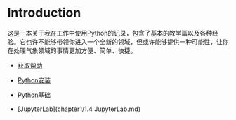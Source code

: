 # Introduction

这是一本关于我在工作中使用Python的记录，包含了基本的教学篇以及各种经验。它也许不能够带领你进入一个全新的领域，但或许能够提供一种可能性，让你在处理气象领域的事情更加方便、简单、快捷。

* [获取帮助](chapter1/1.1获取帮助.md)

* [Python安装](chapter1/1.2Python安装.md)

* [Python基础](chapter1/1.3Python基础.md)

* \[JupyterLab\]\(chapter1/1.4 JupyterLab.md\)



